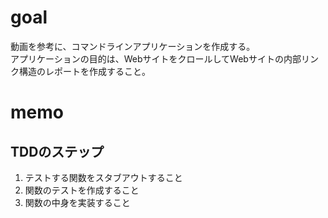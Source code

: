 # goal
動画を参考に、コマンドラインアプリケーションを作成する。<br>
アプリケーションの目的は、WebサイトをクロールしてWebサイトの内部リンク構造のレポートを作成すること。

# memo

## TDDのステップ
1. テストする関数をスタブアウトすること
2. 関数のテストを作成すること
3. 関数の中身を実装すること　